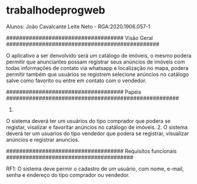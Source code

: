 # trabalhodeprogweb



Alunos:
João Cavalcante Leite Neto - RGA:2020.1906.057-1



#################################### Visão Geral ###############################################

  O aplicativo a ser denvolvido será um catálogo de imóveis, o mesmo podera permitir que anunciantes possam registrar seus anúncios de imóveis com todas informações de contato via whatsapp e localização no mapa, podera permitir também que usuários se registrem selecione anúncios no catálogo salve como favorito ou entre em contato com o vendedor.
  

#################################### Papéis #####################################################

1.
  O sistema deverá ter um usuários do tipo comprador que podera se registar, visalizar e favoritar anúncios no catálogo de imóveis.
2.
  O sistema deverá ter um usuarios do tipo vendedor que podera se registrar, visualizar anúncios e registrar anuncios.
  

#################################### Requisitos funcionais #######################################

RF1: O sistema deve permir o cadastro de um usuário, com nome, e-mail, senha e endereço do tipo comprador ou vendedor.

